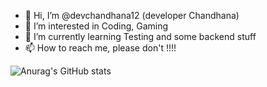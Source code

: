 - 👋 Hi, I’m @devchandhana12 (developer Chandhana)
- 👀 I’m interested in Coding, Gaming
- 🌱 I’m currently learning Testing and some backend stuff
- 📫 How to reach me, please don't !!!!

![Anurag's GitHub stats](https://github-readme-stats.vercel.app/api?username=devchandhana12&show_icons=true&theme=radical)
